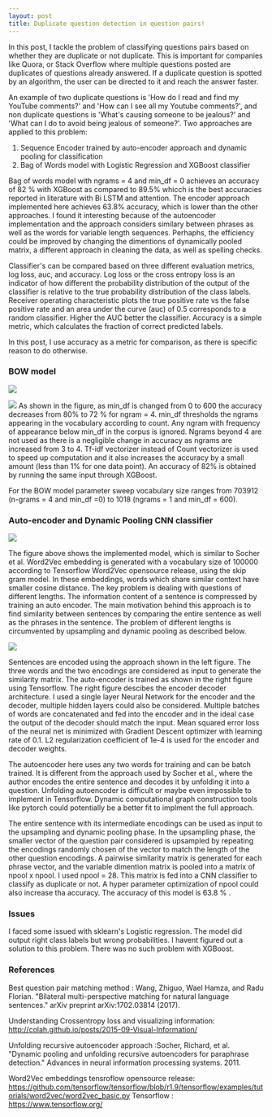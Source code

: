 ```yaml
---
layout: post
title: Duplicate question detection in question pairs!
---
```

In this post, I tackle the problem of classifying questions pairs based on whether they are duplicate or not duplicate. This is important for companies like Quora, or Stack Overflow where multiple questions posted are duplicates of questions already answered. If a duplicate question is spotted by an algorithm, the user can be directed to it and reach the answer faster.

An example of two duplicate questions is 'How do I read and find my YouTube comments?' and 'How can I see all my Youtube comments?', and non duplicate questions is 'What's causing someone to be jealous?' and 'What can I do to avoid being jealous of someone?'.
Two approaches are applied to this problem:

1. Sequence Encoder trained by auto-encoder approach and dynamic pooling for classification
2. Bag of Words model with Logistic Regression and XGBoost classifier

Bag of words model with ngrams = 4 and min_df = 0 achieves an accuracy of 82 % with XGBoost as compared to 89.5% whicch is the best accuracies reported in literature with Bi LSTM and attention. The encoder approach implemented here achieves 63.8% accuracy, which is lower than the other approaches. I found it interesting because of the autoencoder implementation and the approach considers similary between phrases as well as the words for variable length sequences. Perhaphs, the efficiency could be improved by changing the dimentions of dynamically pooled matrix, a different approach in cleaning the data, as well as spelling checks. 

Classifier's can be compared based on three different evaluation metrics, log loss, auc, and accuracy. Log loss or the cross entropy loss is an indicator of how different the probability distribution of the output of the classifier is relative to the true probability distribution of the class labels.  Receiver operating characteristic plots the true positive rate vs the false positive rate and an area under the curve (auc) of 0.5 corresponds to a random classifier. Higher the AUC better the classifier. Accuracy is a simple metric, which calculates the fraction of correct predicted labels.

In this post, I use accuracy as a metric for comparison, as there is specific reason to do otherwise. 

### BOW model
![](https://i.imgur.com/2WqypTt.png)

![](https://i.imgur.com/pbB57pm.png)
As shown in the figure, as min_df is changed from 0 to 600 the accuracy decreases from 80% to 72 % for ngram = 4. min_df thresholds the ngrams appearing in the vocabulary according to count. Any ngram with frequency of appearance below min_df in the corpus is ignored. Ngrams beyond 4 are not used as there is a negligible change in accuracy as ngrams are increased from 3 to 4. Tf-idf vectorizer instead of Count vectorizer is used to speed up computation and it also increases the accuracy by a small amount (less than 1% for one data point). An accuracy of 82% is obtained by running the same input through XGBoost.

For the BOW model parameter sweep vocabulary size ranges from 703912 (n-grams = 4 and min_df =0) to 1018 (ngrams = 1 and min_df = 600).



### Auto-encoder and Dynamic Pooling CNN classifier

![](https://i.imgur.com/XLKpKab.png)

The figure above shows the implemented model, which is similar to Socher et al. Word2Vec embedding is generated with a vocabulary size of 100000 according to Tensorflow Word2Vec opensource release, using the skip gram model. In these embeddings, words which share similar context have smaller cosine distance. The key problem is dealing with questions of different lengths. The information content of a sentence is compressed by training an auto encoder. The main motivation behind this approach is to find similarity between sentences by comparing the entire sentence as well as the phrases in the sentence. The problem of different lengths is circumvented by upsampling and dynamic pooling as described below.

![](https://i.imgur.com/59WshFu.png)

Sentences are encoded using the approach shown in the left figure. The three words and the two encodings are considered as input to generate the similarity matrix. The auto-encoder is trained as shown in the right figure using Tensorflow. The right figure descibes the encoder decoder architecture. I used a single layer Neural Network for the encoder and the decoder, multiple hidden layers could also be considered. Multiple batches of words are concatenated and fed into the encoder and in the ideal case the output of the decoder should match the input. Mean squared error loss of the neural net is minimized with Gradient Descent optimizer with learning rate of 0.1. L2 regularization coefficient of 1e-4 is used for the encoder and decoder weights. 

The autoencoder here uses any two words for training and can be batch trained. It is different from the approach used by Socher et al., where the author encodes the entire sentence and decodes it by unfolding it into a question. Unfolding autoencoder is difficult or maybe even impossible to implement in Tensorflow. Dynamic computational graph construction tools like pytorch could potentially be a better fit to implment the full approach. 

The entire sentence with its intermediate encodings can be used as input to the upsampling and dynamic pooling phase. In the upsampling phase, the smaller vector of the question pair considered is upsampled by repeating the encodings randomly chosen of the vector to match the length of the other question encodings. A pairwise similarity matrix is generated for each phrase vector, and the variable dimention matrix is pooled into a matrix of npool x npool. I used npool = 28. This matrix is fed into a CNN classifier to classify as duplicate or not. A hyper parameter optimization of npool could also increase tha accuracy. The accuracy of this model is 63.8 % .


### Issues
I faced some issued with sklearn's Logistic regression. The model did output right class labels but wrong probabilities. I havent figured out a solution to this problem. There was no such problem with XGBoost.

### References

Best question pair matching method : Wang, Zhiguo, Wael Hamza, and Radu Florian. "Bilateral multi-perspective matching for natural language sentences." arXiv preprint arXiv:1702.03814 (2017).

Understanding Crossentropy loss and visualizing information: http://colah.github.io/posts/2015-09-Visual-Information/

Unfolding recursive autoencoder approach :Socher, Richard, et al. "Dynamic pooling and unfolding recursive autoencoders for paraphrase detection." Advances in neural information processing systems. 2011.

Word2Vec embeddings tensroflow opensource release:
https://github.com/tensorflow/tensorflow/blob/r1.9/tensorflow/examples/tutorials/word2vec/word2vec_basic.py
Tensorflow : https://www.tensorflow.org/
